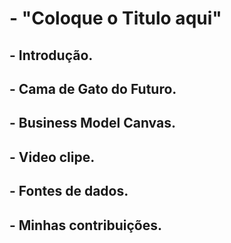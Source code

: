 # - "Coloque o Titulo aqui"

## - Introdução.

## - Cama de Gato do Futuro.

## - Business Model Canvas.

## - Video clipe.

## - Fontes de dados.

## - Minhas contribuições.
